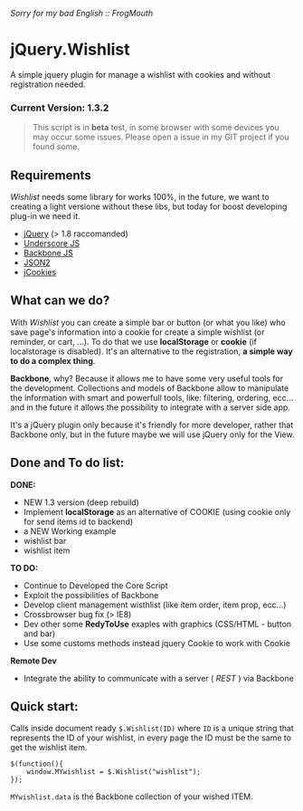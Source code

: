 _Sorry for my bad English :: FrogMouth_

jQuery.Wishlist
===============

A simple jquery plugin for manage a wishlist with cookies and without registration needed.

### Current Version: 1.3.2

> This script is in **beta** test, in some browser with some devices you may occur some issues. Please open a issue in my GIT project if you found some.

Requirements
---------------------

*Wishlist* needs some library for works 100%, in the future, we want to creating a light versione without these libs, but today for boost developing plug-in we need it.

* [jQuery](http://jquery.com/ "jQuery Home") (> 1.8 raccomanded)
* [Underscore JS](http://underscorejs.org/ "Underscore Home")
* [Backbone JS](http://backbonejs.org/ "Backbone Home")
* [JSON2](https://github.com/douglascrockford/JSON-js "Json2 GitHub")
* [jCookies](https://github.com/carhartl/jquery-cookie "jquery-cookie")

What can we do?
---------------------

With *Wishlist* you can create a simple bar or button (or what you like) who save page's information into a cookie for create a simple wishlist (or reminder, or cart, ...).
To do that we use **localStorage** or **cookie** (if localstorage is disabled). It's an alternative to the registration, **a simple way to do a complex thing**.

**Backbone**, why? Because it allows me to have some very useful tools for the development.
Collections and models of Backbone allow to manipulate the information with smart and powerfull tools, like: filtering, ordering, ecc... and in the future it allows the possibility to integrate with a server side app.

It's a jQuery plugin only because it's friendly for more developer, rather that Backbone only, but in the future maybe we will use jQuery only for the View.

Done and To do list:
---------------------

**DONE:**

- NEW 1.3 version (deep rebuild)
- Implement **localStorage** as an alternative of COOKIE (using cookie only for send items id to backend)
- a NEW Working example
- wishlist bar
- wishlist item

**TO DO:**

- Continue to Developed the Core Script
- Exploit the possibilities of Backbone
- Develop client management wisthlist (like item order, item prop, ecc...)
- Crossbrowser bug fix (> IE8)
- Dev other some **RedyToUse** exaples with graphics (CSS/HTML - button and bar)
- Use some customs methods instead jquery Cookie to work with Cookie

**Remote Dev**

- Integrate the ability to communicate with a server ( _REST_ ) via Backbone

Quick start:
---

Calls inside document ready `$.Wishlist(ID)` where `ID` is a unique string that represents the ID of your wishlist, in every page the ID must be the same to get the wishlist item.

    $(function(){
		window.MYwishlist = $.Wishlist("wishlist");
	});

`MYwishlist.data` is the Backbone collection of your wished ITEM.